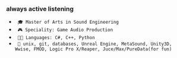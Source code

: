 ### always active listening

- <code> 🎓 Master of Arts in Sound Engineering </code>
- <code> 🎮 Speciality: Game Audio Production </code>
- <code> 🧑‍💻 Languages: C#, C++, Python </code>
- <code> 🔨 unix, git, databases, Unreal Engine, MetaSound, Unity3D, Wwise, FMOD, Logic Pro X/Reaper, Juce/Max/PureData(for fun) </code>


<!--
- 🔭 
- 📫 How to reach me: ...
- ⚡ Fun fact: ...
-->
